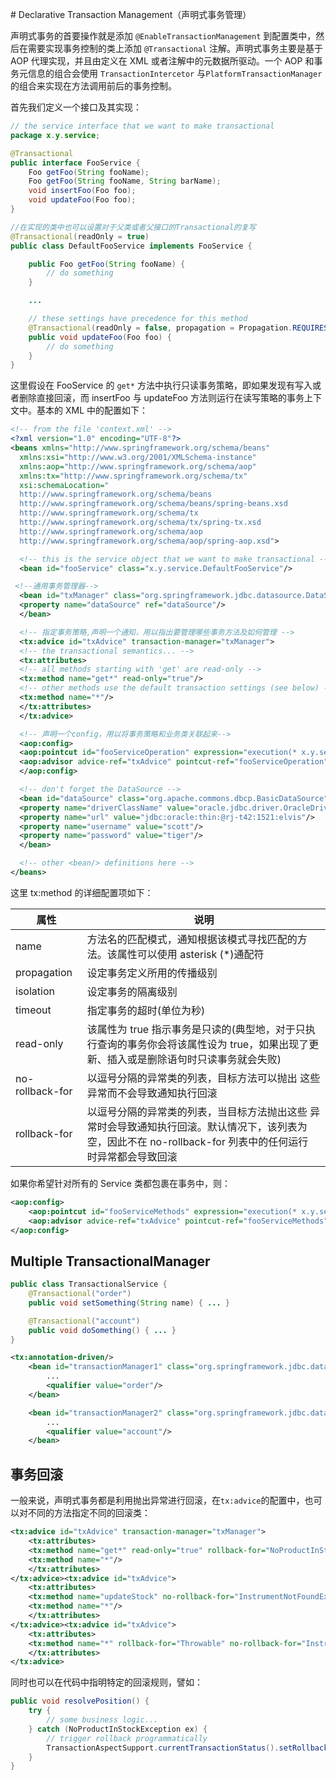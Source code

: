 # Declarative Transaction Management（声明式事务管理）

声明式事务的首要操作就是添加 `@EnableTransactionManagement` 到配置类中，然后在需要实现事务控制的类上添加 `@Transactional` 注解。声明式事务主要是基于 AOP 代理实现，并且由定义在 XML 或者注解中的元数据所驱动。一个 AOP 和事务元信息的组合会使用 `TransactionIntercetor` 与`PlatformTransactionManager` 的组合来实现在方法调用前后的事务控制。

首先我们定义一个接口及其实现：

```java
// the service interface that we want to make transactional
package x.y.service;

@Transactional
public interface FooService {
    Foo getFoo(String fooName);
    Foo getFoo(String fooName, String barName);
    void insertFoo(Foo foo);
    void updateFoo(Foo foo);
}

//在实现的类中也可以设置对于父类或者父接口的Transactional的复写
@Transactional(readOnly = true)
public class DefaultFooService implements FooService {

    public Foo getFoo(String fooName) {
        // do something
    }

    ...

    // these settings have precedence for this method
    @Transactional(readOnly = false, propagation = Propagation.REQUIRES_NEW)
    public void updateFoo(Foo foo) {
        // do something
    }
}
```

这里假设在 FooService 的 `get*` 方法中执行只读事务策略，即如果发现有写入或者删除直接回滚，而 insertFoo 与 updateFoo 方法则运行在读写策略的事务上下文中。基本的 XML 中的配置如下：

```xml
<!-- from the file 'context.xml' -->
<?xml version="1.0" encoding="UTF-8"?>
<beans xmlns="http://www.springframework.org/schema/beans"
  xmlns:xsi="http://www.w3.org/2001/XMLSchema-instance"
  xmlns:aop="http://www.springframework.org/schema/aop"
  xmlns:tx="http://www.springframework.org/schema/tx"
  xsi:schemaLocation="
  http://www.springframework.org/schema/beans
  http://www.springframework.org/schema/beans/spring-beans.xsd
  http://www.springframework.org/schema/tx
  http://www.springframework.org/schema/tx/spring-tx.xsd
  http://www.springframework.org/schema/aop
  http://www.springframework.org/schema/aop/spring-aop.xsd">

  <!-- this is the service object that we want to make transactional -->
  <bean id="fooService" class="x.y.service.DefaultFooService"/>

 <!--通用事务管理器-->
  <bean id="txManager" class="org.springframework.jdbc.datasource.DataSourceTransactionManager">
  <property name="dataSource" ref="dataSource"/>
  </bean>

  <!-- 指定事务策略,声明一个通知，用以指出要管理哪些事务方法及如何管理 -->
  <tx:advice id="txAdvice" transaction-manager="txManager">
  <!-- the transactional semantics... -->
  <tx:attributes>
  <!-- all methods starting with 'get' are read-only -->
  <tx:method name="get*" read-only="true"/>
  <!-- other methods use the default transaction settings (see below) -->
  <tx:method name="*"/>
  </tx:attributes>
  </tx:advice>

  <!-- 声明一个config，用以将事务策略和业务类关联起来-->
  <aop:config>
  <aop:pointcut id="fooServiceOperation" expression="execution(* x.y.service.FooService.*(..))"/>
  <aop:advisor advice-ref="txAdvice" pointcut-ref="fooServiceOperation"/>
  </aop:config>

  <!-- don't forget the DataSource -->
  <bean id="dataSource" class="org.apache.commons.dbcp.BasicDataSource" destroy-method="close">
  <property name="driverClassName" value="oracle.jdbc.driver.OracleDriver"/>
  <property name="url" value="jdbc:oracle:thin:@rj-t42:1521:elvis"/>
  <property name="username" value="scott"/>
  <property name="password" value="tiger"/>
  </bean>

  <!-- other <bean/> definitions here -->
</beans>
```

这里 tx:method 的详细配置项如下：

| 属性            | 说明                                                                                                                                                        |
| --------------- | ----------------------------------------------------------------------------------------------------------------------------------------------------------- |
| name            | 方法名的匹配模式，通知根据该模式寻找匹配的方法。该属性可以使用 asterisk (\*)通配符                                                                          |
| propagation     | 设定事务定义所用的传播级别                                                                                                                                  |
| isolation       | 设定事务的隔离级别                                                                                                                                          |
| timeout         | 指定事务的超时(单位为秒)                                                                                                                                    |
| read-only       | 该属性为 true 指示事务是只读的(典型地，对于只执行查询的事务你会将该属性设为 true，如果出现了更新、插入或是删除语句时只读事务就会失败)                       |
| no-rollback-for | 以逗号分隔的异常类的列表，目标方法可以抛出 这些异常而不会导致通知执行回滚                                                                                   |
| rollback-for    | 以逗号分隔的异常类的列表，当目标方法抛出这些 异常时会导致通知执行回滚。默认情况下，该列表为空，因此不在 no-rollback-for 列表中的任何运行 时异常都会导致回滚 |

如果你希望针对所有的 Service 类都包裹在事务中，则：

```xml
<aop:config>
    <aop:pointcut id="fooServiceMethods" expression="execution(* x.y.service.*.*(..))"/>
    <aop:advisor advice-ref="txAdvice" pointcut-ref="fooServiceMethods"/>
</aop:config>
```

## Multiple TransactionalManager

```java
public class TransactionalService {
    @Transactional("order")
    public void setSomething(String name) { ... }

    @Transactional("account")
    public void doSomething() { ... }
}
```

```xml
<tx:annotation-driven/>
    <bean id="transactionManager1" class="org.springframework.jdbc.datasource.DataSourceTransactionManager">
        ...
        <qualifier value="order"/>
    </bean>

    <bean id="transactionManager2" class="org.springframework.jdbc.datasource.DataSourceTransactionManager">
        ...
        <qualifier value="account"/>
    </bean>
```

## 事务回滚

一般来说，声明式事务都是利用抛出异常进行回滚，在`tx:advice`的配置中，也可以对不同的方法指定不同的回滚类：

```xml
<tx:advice id="txAdvice" transaction-manager="txManager">
    <tx:attributes>
    <tx:method name="get*" read-only="true" rollback-for="NoProductInStockException"/>
    <tx:method name="*"/>
    </tx:attributes>
</tx:advice><tx:advice id="txAdvice">
    <tx:attributes>
    <tx:method name="updateStock" no-rollback-for="InstrumentNotFoundException"/>
    <tx:method name="*"/>
    </tx:attributes>
</tx:advice><tx:advice id="txAdvice">
    <tx:attributes>
    <tx:method name="*" rollback-for="Throwable" no-rollback-for="InstrumentNotFoundException"/>
    </tx:attributes>
</tx:advice>
```

同时也可以在代码中指明特定的回滚规则，譬如：

```java
public void resolvePosition() {
    try {
        // some business logic...
    } catch (NoProductInStockException ex) {
        // trigger rollback programmatically
        TransactionAspectSupport.currentTransactionStatus().setRollbackOnly();
    }
}
```
